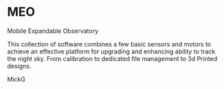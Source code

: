 # MEO
Mobile Expandable Observatory

This collection of software combines a few basic sensors and motors to achieve an effective platform for upgrading and enhancing 
ability to track the night sky.  From calibration to dedicated file management to 3d Printed designs.

MickG

